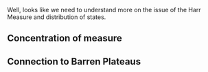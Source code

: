 Well, looks like we need to understand more on the issue of the Harr Measure and distribution of states.

## Concentration of measure

## Connection to Barren Plateaus

